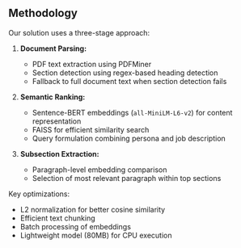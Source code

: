 ## Methodology

Our solution uses a three-stage approach:

1. **Document Parsing:**
   - PDF text extraction using PDFMiner
   - Section detection using regex-based heading detection
   - Fallback to full document text when section detection fails

2. **Semantic Ranking:**
   - Sentence-BERT embeddings (`all-MiniLM-L6-v2`) for content representation
   - FAISS for efficient similarity search
   - Query formulation combining persona and job description

3. **Subsection Extraction:**
   - Paragraph-level embedding comparison
   - Selection of most relevant paragraph within top sections

Key optimizations:
- L2 normalization for better cosine similarity
- Efficient text chunking
- Batch processing of embeddings
- Lightweight model (80MB) for CPU execution